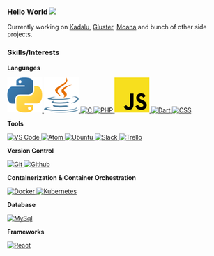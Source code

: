 ### Hello World <img src="https://raw.githubusercontent.com/vatsa287/vatsa287/master/assets/Hi.gif?raw=true" width="30px">

<!--
<img align = 'right' src="https://github.com/vatsa287/vatsa287/blob/master/assets/myAvatar.png" alt="Shree Vatsa N" width="180" height="180">
-->
<!--
<p float='left'> I'm Shree Vatsa, an Indian aspiring software developer who loves to create new things and explore new technologies. I'm currently a  Computer Science undergraduate student at Atria. I love to contribute to FOSS projects impacting for a better tech-world.</p>
-->
<p>Currently working on <a href="https://www.github.com/kadalu/kadalu">Kadalu</a>, <a href="https://github.com/gluster/glusterfs">Gluster</a>, <a href="https://github.com/kadalu/moana">Moana</a> and bunch of other side projects. </p>




### Skills/Interests

**Languages**

<a href="https://www.python.org/">
  <img
    alt="Python"
    height="80"
    width="80"
    src="https://raw.githubusercontent.com/vatsa287/vatsa287/master/assets/python.svg" />
</a>
<a href="https://www.java.com/en/">
  <img
    alt="Java"
    height="80"
    width="80"
    src="https://raw.githubusercontent.com/vatsa287/vatsa287/master/assets/java.svg" />
</a>
<a href="https://www.cprogramming.com/">
  <img
    alt="C"
    height="80"
    width="80"
    src="https://raw.githubusercontent.com/vatsa287/vatsa287/master/assets/c-original.svg?raw=true?sanitize=true" />
</a>
<a href="https://www.php.net">
  <img
    alt="PHP"
    height="80"
    width="80"
    src="https://raw.githubusercontent.com/vatsa287/vatsa287/master/assets/php-original.svg" />
</a>
<a href="https://www.javascript.com/">
  <img
    alt="JavaScript"
    height="80"
    width="80"
    src="https://raw.githubusercontent.com/vatsa287/vatsa287/master/assets/javascript.svg" />
</a>
<a href="https://w3.org/">
  <img
    alt="Dart"
    height="80"
    width="80"
    src="https://raw.githubusercontent.com/vatsa287/vatsa287/master/assets/html5-original.svg" />
</a>
<a href="https://w3.org/">
  <img
    alt="CSS"
    height="80"
    width="80"
    src="https://raw.githubusercontent.com/vatsa287/vatsa287/master/assets/css3.svg" />
</a>


**Tools**

<a href="code.visualstudio.com/">
  <img 
    alt="VS Code"
    height="80"
    width="80"
    src="https://raw.githubusercontent.com/vatsa287/vatsa287/master/assets/visualstudio-plain.svg" />
</a>
<a href="atom.io">
  <img 
    alt="Atom"
    height="80"
    width="80"
    src="https://raw.githubusercontent.com/vatsa287/vatsa287/master/assets/atom-original.svg" />
</a>
<a href="https://ubuntu.com">
  <img 
    alt="Ubuntu"
    height="80"
    width="80"
    src="https://raw.githubusercontent.com/vatsa287/vatsa287/master/assets/ubuntu-plain.svg" />
</a>
<a href="https://slack.com">
  <img 
    alt="Slack"
    height="80"
    width="80"
    src="https://raw.githubusercontent.com/vatsa287/vatsa287/master/assets/slack-original.svg" />
</a>
  <a href="https://trello.com">
  <img 
    alt="Trello"
    height="80"
    width="80"
    src="https://raw.githubusercontent.com/vatsa287/vatsa287/master/assets/trello-plain.svg" />
</a>


**Version Control**

<a href="https://git-scm.com">
  <img
    alt="Git"
    height="80"
    width="80"
    src="https://raw.githubusercontent.com/vatsa287/vatsa287/master/assets/git-original.svg" />
</a>
<a href="https://github.com">
  <img
    alt="Github"
    height="80"
    width="80"
    src="https://raw.githubusercontent.com/vatsa287/vatsa287/master/assets/github-original.svg" />
</a>


**Containerization & Container Orchestration**

<a href="https://hub.docker.com/">
  <img 
    alt="Docker"
    height="80"
    width="80"
    src="https://raw.githubusercontent.com/vatsa287/vatsa287/master/assets/docker-original.svg" />
</a>
<a href="https://kubernetes.io/">
  <img 
    alt="Kubernetes"
    height="80"
    width="80"
    src="https://raw.githubusercontent.com/vatsa287/vatsa287/master/assets/kubernetes-icon.svg" />
</a>


**Database**

<a href="https://mysql.com/">
  <img 
    alt="MySql"
    height="80"
    width="80"
    src="https://raw.githubusercontent.com/vatsa287/vatsa287/master/assets/mysql-original.svg" />
</a>


**Frameworks**

<a href="https://reactjs.org/">
  <img
    alt="React"
    height="80"
    width="80"
    src="https://raw.githubusercontent.com/vatsa287/vatsa287/master/assets/react-original.svg" />
</a>

<br>
<!--
<hr>
<p align = "center">
  <img src = "https://github-readme-stats.vercel.app/api?username=vatsa287&show_icons=true&theme=dark&line_height=40">
  <img src = "https://github-readme-stats.vercel.app/api/top-langs/?username=vatsa287&theme=dark">
</p>

<hr>


 [![vatsa's github activity graph](https://activity-graph.herokuapp.com/graph?username=vatsa287&theme=xcode&line=33cc33)](https://github.com/vatsa287/github-readme-activity-graph)
-->

<p align="center">
  <i>You can connect with me here!</i>
  <p align="center">
    <a href="https://twitter.com/vasta287" alt="Twitter"><img height="32" width="32" src="https://cdn.jsdelivr.net/npm/simple-icons@v3/icons/twitter.svg"/></a>
    <a href="https://www.linkedin.com/in/vatsa287" alt="Linkedin"><img height="32" width="32" src="https://cdn.jsdelivr.net/npm/simple-icons@v3/icons/linkedin.svg" /></a>
    <a href="https://github.com/vatsa287" alt="GitHub"><img height="32" width="32" src="https://cdn.jsdelivr.net/npm/simple-icons@v3/icons/github.svg" /></a>
    <a href="https://medium.com/@shreevatsan" alt="Medium"><img height="32" width="32" src="https://cdn.jsdelivr.net/npm/simple-icons@v3/icons/medium.svg" /></a>
  </p>
</p>



<!--
**vatsa287/vatsa287** is a ✨ _special_ ✨ repository because its `README.md` (this file) appears on your GitHub profile.
Here are some ideas to get you started:

- 🔭 I’m currently working on ...
- 🌱 I’m currently learning ...
- 👯 I’m looking to collaborate on ...
- 🤔 I’m looking for help with ...
- 💬 Ask me about ...
- 📫 How to reach me: ...
- 😄 Pronouns: ...
- ⚡ Fun fact: ...
-->

